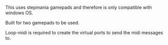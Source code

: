 This uses stepmania gamepads and therefore is only compatible with windows OS.

Built for two gamepads to be used.

Loop-midi is required to create the virtual ports to send the midi messages to. 
